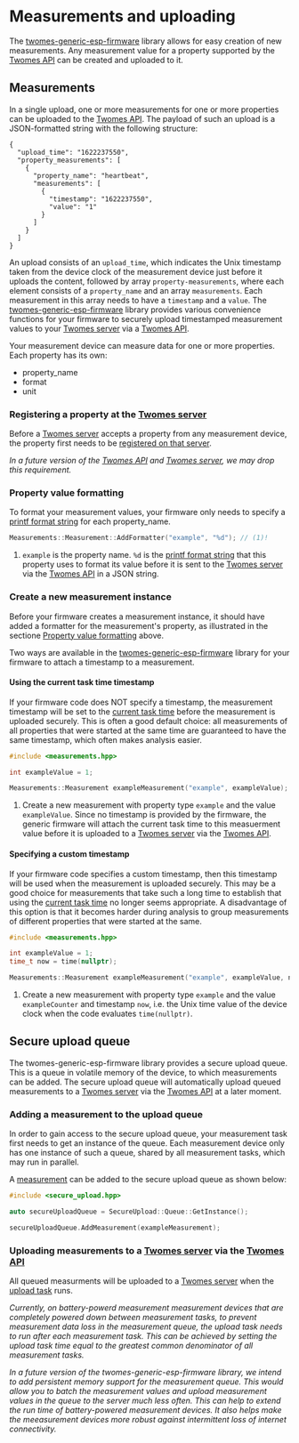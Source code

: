 # Measurements and uploading

The [twomes-generic-esp-firmware](https://github.com/energietransitie/twomes-generic-esp-firmware) library allows for easy creation of new measurements. Any measurement value for a property supported by the [Twomes API](https://github.com/energietransitie/twomes-backoffice-api) can be created and uploaded to it.

## Measurements

In a single upload, one or more measurements for one or more properties can be uploaded to the [Twomes API](https://github.com/energietransitie/twomes-backoffice-api). The payload of such an upload is a JSON-formatted string with the following structure:

```json5 title="Example: JSON payload of a single heartbeat measurement upload"
{
  "upload_time": "1622237550",
  "property_measurements": [
    {
      "property_name": "heartbeat",
      "measurements": [
        {
          "timestamp": "1622237550",
          "value": "1"
        }
      ]
    }
  ]
}
```

An upload consists of an `upload_time`, which indicates the Unix timestamp taken from the device clock of the measurement device just before it uploads the content, followed by array `property-measurements`, where each element consists of a `property_name` and an array `measurements`. Each measurement in this array needs to have a `timestamp` and a `value`. 
The [twomes-generic-esp-firmware](https://github.com/energietransitie/twomes-generic-esp-firmware) library provides various convenience functions for your firmware to securely upload timestamped measurement values to your [Twomes server](https://github.com/energietransitie/twomes-backoffice-configuration) via a [Twomes API](https://github.com/energietransitie/twomes-backoffice-api). 

Your measurement device can measure data for one or more properties. Each property has its own:

- property_name
- format
- unit

### Registering a property at the [Twomes server](https://github.com/energietransitie/twomes-backoffice-configuration) 
Before a [Twomes server](https://github.com/energietransitie/twomes-backoffice-configuration) accepts a property from any measurement device, the property first needs to be [registered on that server](https://github.com/energietransitie/twomes-backoffice-api/blob/main/README.md#creating-new-admin-accounts-to-apitstenergietransitiewindesheimnl).

<i>In a future version of the [Twomes API](https://github.com/energietransitie/twomes-backoffice-api) and [Twomes server](https://github.com/energietransitie/twomes-backoffice-configuration), we may drop this requirement.</i>

### Property value formatting


To format your measurement values, your firmware only needs to specify a [printf format string](https://en.wikipedia.org/wiki/Printf_format_string) for each property_name.

```cpp title="Example: adding a property formatter"
Measurements::Measurement::AddFormatter("example", "%d"); // (1)!
```

1. `example` is the property name. `%d` is the [printf format string](https://en.wikipedia.org/wiki/Printf_format_string) that this property uses to format its value before it is sent to the [Twomes server](https://github.com/energietransitie/twomes-backoffice-configuration) via the [Twomes API](https://github.com/energietransitie/twomes-backoffice-api) in a JSON string.

### Create a new measurement instance

Before your firmware creates a measurement instance, it should have added a formatter for the measurement's property, as illustrated in the sectione [Property value formatting](#property-value-formatting) above.

Two ways are available in the  [twomes-generic-esp-firmware](https://github.com/energietransitie/twomes-generic-esp-firmware) library for your firmware to attach a timestamp to a measurement.

#### Using the current task time timestamp
 If your firmware code does NOT specify a timestamp, the measurement timestamp will be set to the [current task time](scheduler.md#current-task-time) before the measurement is uploaded securely. This is often a good default choice: all measurements of all properties that were started at the same time are guaranteed to have the same timestamp, which often makes analysis easier. 

```cpp title="Example: creating a measurement with the current task time (the default)"
#include <measurements.hpp>

int exampleValue = 1;

Measurements::Measurement exampleMeasurement("example", exampleValue); // (1)!
```

1. Create a new measurement with property type `example` and the value `exampleValue`. Since no timestamp is provided by the firmware, the generic firmware will attach the current task time to this measuerment value before it is uploaded to a [Twomes server](https://github.com/energietransitie/twomes-backoffice-configuration) via the [Twomes API](https://github.com/energietransitie/twomes-backoffice-api).

#### Specifying a custom timestamp
If your firmware code specifies a custom timestamp, then this timestamp will be used when the measurement is uploaded securely. This may be a good choice for measurements that take such a long time to establish that using the [current task time](scheduler.md#current-task-time) no longer seems appropriate. A disadvantage of this option is that it becomes harder during analysis to group measurements of different properties that were started at the same.  

```cpp title="Example: creating a measurement with a custom timestamp"
#include <measurements.hpp>

int exampleValue = 1;
time_t now = time(nullptr);

Measurements::Measurement exampleMeasurement("example", exampleValue, now); // (1)!
```

1. Create a new measurement with property type `example` and the value  `exampleCounter` and timestamp `now`, i.e. the Unix time value of the device clock when the code evaluates `time(nullptr)`.

## Secure upload queue

The twomes-generic-esp-firmware library provides a secure upload queue. This is a queue in volatile memory of the device, to which measurements can be added. The secure upload queue will automatically upload queued measurements to a [Twomes server](https://github.com/energietransitie/twomes-backoffice-configuration) via the [Twomes API](https://github.com/energietransitie/twomes-backoffice-api) at a later moment. 

### Adding a measurement to the upload queue

In order to gain access to the secure upload queue, your measurement task first needs to get an instance of the queue. Each measurement device only has one instance of such a queue, shared by all measurement tasks, which may run in parallel.

A [measurement](#creating-a-new-measurement-object) can be added to the secure upload queue as shown below:

```cpp title="Getting access to the queue and adding a measurement"
#include <secure_upload.hpp>

auto secureUploadQueue = SecureUpload::Queue::GetInstance();

secureUploadQueue.AddMeasurement(exampleMeasurement);
```

### Uploading measurements to a [Twomes server](https://github.com/energietransitie/twomes-backoffice-configuration) via the [Twomes API](https://github.com/energietransitie/twomes-backoffice-api)

All queued measurments will be uploaded to a [Twomes server](https://github.com/energietransitie/twomes-backoffice-configuration) when the [upload task](tasks.md#default-tasks) runs.

<i>Currently, on battery-powerd measurement measurement devices that are completely powered down between measurement tasks, to prevent measurement data loss in the measurement queue, the upload task needs to run after each measurement task. This can be achieved by setting the upload task time equal to the greatest common denominator of all measurement tasks.

In a future version of the twomes-generic-esp-firmware library, we intend to add persistent memory support for the measurement queue. This would allow you to batch the measurement values and upload measurement values in the queue to the server much less often. This can help to extend the run time of battery-powered measurement devices. It also helps make the meeasurement devices more robust against intermittent loss of internet connectivity.</i>